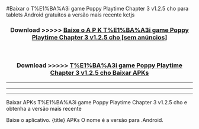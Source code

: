 #Baixar o T%E1%BA%A3i game Poppy Playtime Chapter 3 v1.2.5 cho   para tablets Android gratuitos a versão mais recente kctjs


<div align="center">
<h3>Download >>>>> <a href="https://pt-web.web.app/?pt= T%E1%BA%A3i game Poppy Playtime Chapter 3 v1.2.5 cho ">Baixe o A P K T%E1%BA%A3i game Poppy Playtime Chapter 3 v1.2.5 cho  [sem anúncios]</a></h3><br>

<h3>Download >>>>> <a href="https://pt-web.web.app/?pt= T%E1%BA%A3i game Poppy Playtime Chapter 3 v1.2.5 cho ">T%E1%BA%A3i game Poppy Playtime Chapter 3 v1.2.5 cho  Baixar APKs</a></h3>
</div>

----------------------------------------------------------

----------------------------------------------------------

----------------------------------------------------------

Baixar APKs T%E1%BA%A3i game Poppy Playtime Chapter 3 v1.2.5 cho  e obtenha a versão mais recente

Baixe o aplicativo. {title} APKs O nome é a versão para .Android.


